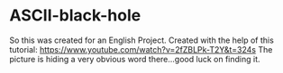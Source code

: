 # ASCII-black-hole
So this was created for an English Project. Created with the help of this tutorial: https://www.youtube.com/watch?v=2fZBLPk-T2Y&t=324s
The picture is hiding a very obvious word there...good luck on finding it. 
